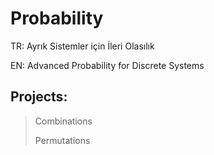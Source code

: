 # Probability
TR: Ayrık Sistemler için İleri Olasılık

EN: Advanced Probability for Discrete Systems

## Projects:
> Combinations
> 
> Permutations
> 
> 
